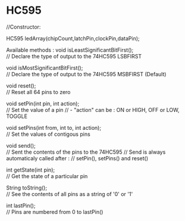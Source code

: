 # HC595
//Constructor:

HC595 ledArray(chipCount,latchPin,clockPin,dataPin);

Available methods :
 void isLeastSignificantBitFirst();            
 // Declare the type of output to the 74HC595 LSBFIRST

 void isMostSignificantBitFirst();             
 // Declare the type of output to the 74HC595 MSBFIRST (Default)

 void reset();                                 
 // Reset all 64 pins to zero

 void setPin(int pin, int action);             
 // Set the value of a pin
 // - "action" can be : ON or HIGH, OFF or LOW, TOGGLE

 void setPins(int from, int to, int action);   
 // Set the values of contigous pins

 void send();                                  
 // Sent the contents of the pins to the 74HC595
 // Send is always automaticaly called after :
 // setPin(), setPins() and reset()

 int getState(int pin);                        
 // Get the state of a particular pin

 String toString();                            
 // See the contents of all pins as a string of '0' or '1'

 int lastPin();                                
 // Pins are numbered from 0 to lastPin()
